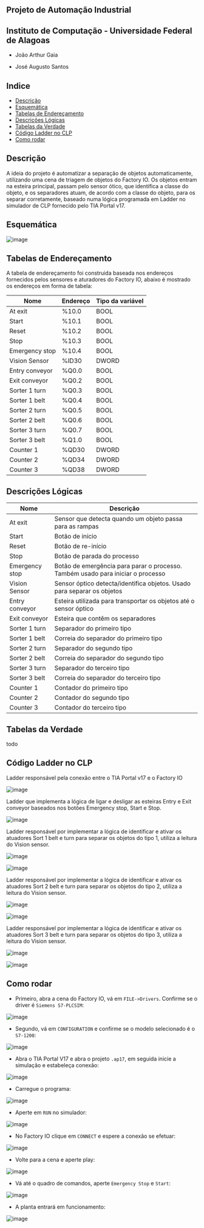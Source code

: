 ## Projeto de Automação Industrial
## Instituto de Computação - Universidade Federal de Alagoas

- João Arthur Gaia

- José Augusto Santos

## Indice

- [Descrição](#descrição)
- [Esquemática](#esquemática)
- [Tabelas de Endereçamento](#tabelas-de-endereçamento)
- [Descrições Lógicas](#descrições-lógicas)
- [Tabelas da Verdade](#tabelas-da-verdade)
- [Código Ladder no CLP](#código-ladder-no-clp)
- [Como rodar](#como-rodar)

## Descrição
A ideia do projeto é automatizar a separação de objetos automaticamente, utilizando uma cena de triagem de objetos do Factory IO. Os objetos entram na esteira principal, passam pelo sensor ótico, que identifica a classe do objeto, e os separadores atuam, de acordo com a classe do objeto, para os separar corretamente, baseado numa lógica programada em Ladder no simulador de CLP fornecido pelo TIA Portal v17.

## Esquemática
![image](statics/esquematico.png)

## Tabelas de Endereçamento

A tabela de endereçamento foi construida baseada nos endereços fornecidos pelos sensores e aturadores do Factory IO, abaixo é mostrado os endereços em forma de tabela:

|   Nome            |   Endereço   | Tipo da variável |
| ----------------- | ------------ | ---------------- |
| At exit           | %10.0        | BOOL             |
| Start             | %10.1        | BOOL             |
| Reset             | %10.2        | BOOL             |
| Stop              | %10.3        | BOOL             |
| Emergency stop    | %10.4        | BOOL             |
| Vision Sensor     | %ID30        | DWORD            |
| Entry conveyor    | %Q0.0        | BOOL             |
| Exit conveyor     | %Q0.2        | BOOL             |
| Sorter 1 turn     | %Q0.3        | BOOL             |
| Sorter 1 belt     | %Q0.4        | BOOL             |
| Sorter 2 turn     | %Q0.5        | BOOL             |
| Sorter 2 belt     | %Q0.6        | BOOL             |
| Sorter 3 turn     | %Q0.7        | BOOL             |
| Sorter 3 belt     | %Q1.0        | BOOL             |
| Counter 1         | %QD30        | DWORD            |
| Counter 2         | %QD34        | DWORD            |
| Counter 3         | %QD38        | DWORD            |

## Descrições Lógicas

|   Nome            |   Descrição  |
| ----------------- | ------------ |
| At exit           | Sensor que detecta quando um objeto passa para as rampas |
| Start             | Botão de início |
| Reset             | Botão de re-início |
| Stop              | Botão de parada do processo |
| Emergency stop    | Botão de emergência para parar o processo. Também usado para iniciar o processo |
| Vision Sensor     | Sensor óptico detecta/identifica objetos. Usado para separar os objetos |
| Entry conveyor    | Esteira utilizada para transportar os objetos até o sensor óptico |
| Exit conveyor     | Esteira que contêm os separadores |
| Sorter 1 turn     | Separador do primeiro tipo |
| Sorter 1 belt     | Correia do separador do primeiro tipo |
| Sorter 2 turn     | Separador do segundo tipo |
| Sorter 2 belt     | Correia do separador do segundo tipo |
| Sorter 3 turn     | Separador do terceiro tipo |
| Sorter 3 belt     | Correia do separador do terceiro tipo |
| Counter 1         | Contador do primeiro tipo |
| Counter 2         | Contador do segundo tipo |
| Counter 3         | Contador do terceiro tipo |

## Tabelas da Verdade

todo

## Código Ladder no CLP
Ladder responsável pela conexão entre o TIA Portal v17 e o Factory IO

![image](statics/rede1.png)

Ladder que implementa a lógica de ligar e desligar as esteiras Entry e Exit conveyor baseados nos botões Emergency stop, Start e Stop.

![image](statics/rede21.png)

Ladder responsável por implementar a lógica de identificar e ativar os atuadores Sort 1 belt e turn para separar os objetos do tipo 1, utiliza a leitura do Vision sensor.

![image](statics/rede22.png)

![image](statics/rede23.png)

Ladder responsável por implementar a lógica de identificar e ativar os atuadores Sort 2 belt e turn para separar os objetos do tipo 2, utiliza a leitura do Vision sensor.

![image](statics/rede24.png)

![image](statics/rede25.png)

Ladder responsável por implementar a lógica de identificar e ativar os atuadores Sort 3 belt e turn para separar os objetos do tipo 3, utiliza a leitura do Vision sensor.

![image](statics/rede26.png)

![image](statics/rede27.png)


## Como rodar

* Primeiro, abra a cena do Factory IO, vá em `FILE->Drivers`. Confirme se o driver é `Siemens S7-PLCSIM`:

![image](https://user-images.githubusercontent.com/31116911/177663951-36573c24-a117-4b43-b3c7-bac84d27f574.png)

* Segundo, vá em `CONFIGURATION` e confirme se o modelo selecionado é o `S7-1200`:

![image](https://user-images.githubusercontent.com/31116911/177664119-89956c42-efe8-4a3a-80cd-53b740317a06.png)

* Abra o TIA Portal V17 e abra o projeto `.ap17`, em seguida inicie a simulação e estabeleça conexão:

![image](https://user-images.githubusercontent.com/31116911/177665794-8a3245fb-7c5c-4407-89df-9ea7b4b321a1.png)

* Carregue o programa:

![image](https://user-images.githubusercontent.com/31116911/177665966-5d543356-c6a1-40e5-9745-146774829a0f.png)

* Aperte em `RUN` no simulador:

![image](https://user-images.githubusercontent.com/31116911/177666061-968f598f-9909-4d69-a350-916c39a28696.png)

* No Factory IO clique em `CONNECT` e espere a conexão se efetuar:

![image](https://user-images.githubusercontent.com/31116911/177666213-ce8d05fc-9dd0-439d-9519-bce885e2ef2b.png)

* Volte para a cena e aperte play:

![image](https://user-images.githubusercontent.com/31116911/177666307-a48278bd-f344-4450-8623-9ff460e3226a.png)

* Vá até o quadro de comandos, aperte `Emergency Stop` e `Start`:

![image](https://user-images.githubusercontent.com/31116911/177666456-22142a50-2737-4414-91d1-cd8bc22649a6.png)

* A planta entrará em funcionamento:

![image](https://user-images.githubusercontent.com/31116911/177666608-abac3a6f-2bd2-485e-846f-36e5c8eda875.png)

